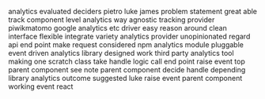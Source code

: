 analytics evaluated deciders pietro luke james problem statement great able track component level analytics way agnostic tracking provider piwikmatomo google analytics etc driver easy reason around clean interface flexible integrate variety analytics provider unopinionated regard api end point make request considered npm analytics module pluggable event driven analytics library designed work third party analytics tool making one scratch class take handle logic call end point raise event top parent component see note parent component decide handle depending library analytics outcome suggested luke raise event parent component working event react